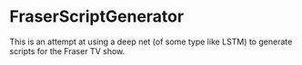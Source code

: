 # FraserScriptGenerator
This is an attempt at using a deep net (of some type like LSTM) to generate scripts for the Fraser TV show.
